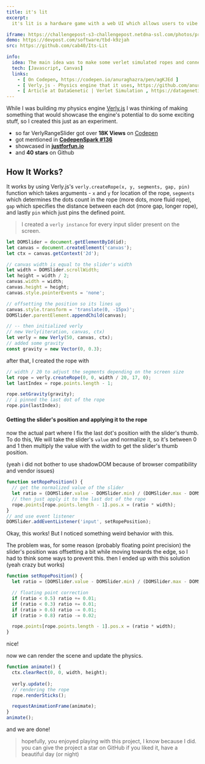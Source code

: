 ```yaml
---
title: it's lit
excerpt: 
  it's lit is a hardware game with a web UI which allows users to vibe along to colourful lights and music. From the React website users can select a song then redirect their attention to the physical hardware. They will try to tap the buttons to incoming LEDs as they appear, which also match up with the beats of the song. At the end of the song, the user’s accuracy will be displayed on the website screen, so that they can continue to improve their performance!

iframe: https://challengepost-s3-challengepost.netdna-ssl.com/photos/production/software_photos/001/664/154/datas/gallery.jpg
demo: https://devpost.com/software/tbd-k9zjah
src: https://github.com/cab40/Its-Lit

info:
  idea: The main idea was to make some verlet simulated ropes and connect them to the rang slider's thumb and let them sway
  tech: [Javascript, Canvas]
  links:
    - [ On Codepen, https://codepen.io/anuraghazra/pen/agKJEd ]
    - [ Verly.js - Physics engine that it uses, https://github.com/anuraghazra/Verly.js ]
    - [ Article at DataGenetic | Verlet Simulation , https://datagenetics.com/blog/july22018/index.html]
---
```


While I was building my physics engine [Verly.js](http://anuraghazra.github.io/Verly.js) I was thinking of making something that would showcase the engine's potential to do some exciting stuff, so I created this just as an experiment. 


- so far VerlyRangeSlider got over **18K Views** on [Codepen](https://codepen.io/anuraghazra/pen/agKJEd)
- got mentioned in **[CodepenSpark #136](https://codepen.io/spark/136)**
- showcased in **[justforfun.io](https://justforfun.io/post/verly-range-slider)**
- and **40 stars** on Github

## How It Works?

It works by using Verly.js's `verly.createRope(x, y, segments, gap, pin)` function which takes arguments - `x` and `y` for location of the rope, `segments` which determines the dots count in the rope (more dots, more fluid rope), `gap` which specifies the distance between each dot (more gap, longer rope), and lastly `pin` which just pins the defined point.



> I created a `verly instance` for every input slider present on the screen. 

```js {18}
let DOMSlider = document.getElementById(id);
let canvas = document.createElement('canvas');
let ctx = canvas.getContext('2d');

// canvas width is equal to the slider's width 
let width = DOMSlider.scrollWidth;
let height = width / 2;
canvas.width = width;
canvas.height = height;
canvas.style.pointerEvents = 'none';

// offsetting the position so its lines up
canvas.style.transform = 'translate(0, -15px)';
DOMSlider.parentElement.appendChild(canvas);

// -- then initialized verly
// new Verly(iteration, canvas, ctx)
let verly = new Verly(50, canvas, ctx);
// added some gravity
const gravity = new Vector(0, 0.3);
```

after that, I created the rope with

```js {2}
// width / 20 to adjust the segments depending on the screen size
let rope = verly.createRope(0, 0, width / 20, 17, 0);
let lastIndex = rope.points.length - 1;

rope.setGravity(gravity);
// i pinned the last dot of the rope
rope.pin(lastIndex);
```

#### Getting the slider's position and applying it to the rope
now the actual part where I fix the last dot's position with the slider's thumb.
To do this,
We will take the slider's `value` and normalize it, so it's between 0 and 1 then multiply the value with the width to get the slider's thumb position. 

(yeah i did not bother to use shadowDOM because of browser compatibility and vendor issues) 

```js {3}
function setRopePosition() {
  // get the normalized value of the slider
  let ratio = (DOMSlider.value - DOMSlider.min) / (DOMSlider.max - DOMSlider.min);
  // then just apply it to the last dot of the rope
  rope.points[rope.points.length - 1].pos.x = (ratio * width);
}
// and use event listener
DOMSlider.addEventListener('input', setRopePosition);
```

Okay, this works!
But I noticed something weird behavior with this.

The problem was, for some reason (probably floating point precision) the slider's position was offsetting a bit while moving towards the edge, so I had to think some ways to prevent this. then I ended up with this solution (yeah crazy but works)

```js {4-8}
function setRopePosition() {
  let ratio = (DOMSlider.value - DOMSlider.min) / (DOMSlider.max - DOMSlider.min);

  // floating point correction
  if (ratio < 0.5) ratio += 0.01;
  if (ratio < 0.3) ratio += 0.01;
  if (ratio > 0.6) ratio -= 0.01;
  if (ratio > 0.8) ratio -= 0.02;

  rope.points[rope.points.length - 1].pos.x = (ratio * width);
}

```

nice!

now we can render the scene and update the physics.

```js
function animate() {
  ctx.clearRect(0, 0, width, height);
  
  verly.update();
  // rendering the rope
  rope.renderSticks();

  requestAnimationFrame(animate);
}
animate();
```

and we are done!


> hopefully, you enjoyed playing with this project, I know because I did. 
> you can give the project a star on GitHub if you liked it, have a beautiful day (or night)